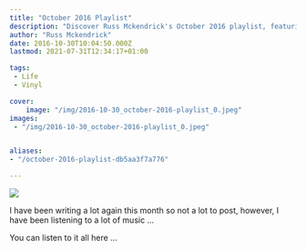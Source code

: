```yaml
---
title: "October 2016 Playlist"
description: "Discover Russ Mckendrick's October 2016 playlist, featuring a curated selection of tracks to set the mood for the month. Tune in and enjoy the eclectic mix!"
author: "Russ Mckendrick"
date: 2016-10-30T10:04:50.000Z
lastmod: 2021-07-31T12:34:17+01:00

tags:
 - Life
 - Vinyl

cover:
    image: "/img/2016-10-30_october-2016-playlist_0.jpeg" 
images:
 - "/img/2016-10-30_october-2016-playlist_0.jpeg"


aliases:
- "/october-2016-playlist-db5aa3f7a776"

---
```


![](/img/2016-10-30_october-2016-playlist_0.jpeg)

I have been writing a lot again this month so not a lot to post, however, I have been listening to a lot of music …

You can listen to it all here …
